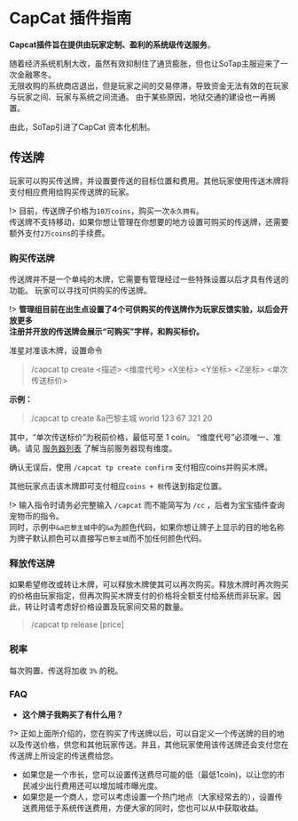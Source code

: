 # CapCat 插件指南

**Capcat插件旨在提供由玩家定制、盈利的系统级传送服务**。

随着经济系统机制大改，虽然有效抑制住了通货膨胀，但也让SoTap主服迎来了一次金融寒冬。  
无限收购的系统商店退出，但是玩家之间的交易停滞，导致资金无法有效的在玩家与玩家之间、玩家与系统之间流通。
由于某些原因，地狱交通的建设也一再搁置。  

由此，SoTap引进了CapCat 资本化机制。

## 传送牌

玩家可以购买传送牌，并设置要传送的目标位置和费用。其他玩家使用传送木牌将支付相应费用给购买传送牌的玩家。

!> 目前，传送牌子价格为`10万coins`，购买一次`永久拥有`。  
传送牌不支持移动，如果你想让管理在你想要的地方设置可购买的传送牌，还需要额外支付`2万coins`的手续费。

### 购买传送牌

传送牌并不是一个单纯的木牌，它需要有管理经过一些特殊设置以后才具有传送的功能。
玩家可以寻找可供购买的传送牌。

!> **管理组目前在出生点设置了4个可供购买的传送牌作为玩家反馈实验，以后会开放更多**  
**注册并开放的传送牌会展示“可购买”字样，和购买标价。**

准星对准该木牌，设置命令

> /capcat tp create <描述> <维度代号> <X坐标> <Y坐标> <Z坐标> <单次传送标价>

**示例：**

> /capcat tp create &a巴黎主城 world 123 67 321 20

其中，“单次传送标价”为税前价格，最低可至 1 coin。
“维度代号”必须唯一、准确。请见 [服务器列表](getting-started/server-network) 了解当前服务器现有维度。

确认无误后，使用 `/capcat tp create confirm` 支付相应coins并购买木牌。

其他玩家点击该木牌即可支付相应`coins + 税`传送到指定位置。

!> 输入指令时请务必完整输入 `/capcat` 而不能简写为 `/cc` ，后者为宝宝插件查询宠物币的指令。  
同时，示例中`&a巴黎主城`中的`&a`为颜色代码，如果你想让牌子上显示的目的地名称为牌子默认颜色可以直接写`巴黎主城`而不加任何颜色代码。

### 释放传送牌

如果希望修改或转让木牌，可以释放木牌使其可以再次购买。释放木牌时再次购买的价格由玩家指定，但再次购买木牌支付的价格将全额支付给系统而非玩家。因此，转让时请考虑好价格设置及玩家间交易的数量。

> /capcat tp release [price]
  
### 税率

每次购置、传送将加收 `3%` 的税。

### FAQ

- **这个牌子我购买了有什么用？**

?> 正如上面所介绍的，您在购买了传送牌以后，可以自定义一个传送牌的目的地以及传送价格，供您和其他玩家传送。并且，其他玩家使用该传送牌还会支付您在传送牌上所设定的传送费给您。  
- 如果您是一个市长，您可以设置传送费尽可能的低（最低1coin)，以让您的市民减少出行费用还可以增加城市曝光度。  
- 如果您是一个商人，您可以考虑设置一个热门地点（大家经常去的），设置传送费用低于系统传送费用，方便大家的同时，您也可以从中获取收益。



